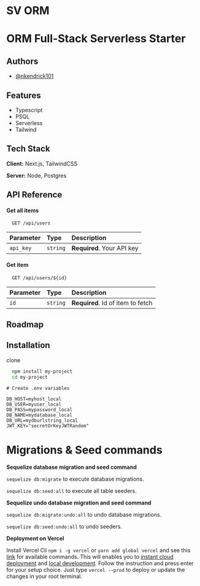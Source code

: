 # SV ORM

# ORM Full-Stack Serverless Starter

## Authors

- [@nkendrick101](https://www.github.com/nkendrick101)

## Features

- Typescript
- PSQL
- Serverless
- Tailwind

## Tech Stack

**Client:** Next.js, TailwindCSS

**Server:** Node, Postgres

## API Reference

#### Get all items

```http
  GET /api/users
```

| Parameter | Type     | Description                |
| :-------- | :------- | :------------------------- |
| `api_key` | `string` | **Required**. Your API key |

#### Get item

```http
  GET /api/users/${id}
```

| Parameter | Type     | Description                       |
| :-------- | :------- | :-------------------------------- |
| `id`      | `string` | **Required**. Id of item to fetch |

## Roadmap

## Installation

clone

```bash
  npm install my-project
  cd my-project
```

```
# Create .env variables 
```

```
DB_HOST=myhost_local
DB_USER=myuser_local
DB_PASS=mypassword_local
DB_NAME=mydatabase_local
DB_URL=mydburlstring_local
JWT_KEY="secretOrKeyJWTRandom"
```

# Migrations & Seed commands

**Sequelize database migration and seed command**

`sequelize db:migrate` to execute database migrations.

`sequelize db:seed:all` to execute all table seeders.

**Sequelize undo database migration and seed command**

`sequelize db:migrate:undo:all` to undo database migrations.

`sequelize db:seed:undo:all` to undo seeders.




**Deployment on Vercel**

Install Vercel Cli `npm i -g vercel` or `yarn add global vercel` and see this [link](https://vercel.com/docs/cli#getting-started) for available commands. This will enables you to [instant cloud deployment](https://vercel.com/now) and [local development](https://vercel.com/blog/now-dev). Follow the instruction and press enter for your setup choice. Just type `vercel --prod` to deploy or update the changes in your root terminal.
